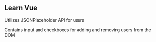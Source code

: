 ## Learn Vue

Utilizes JSONPlaceholder API for users

Contains input and checkboxes for adding and removing users from the DOM
